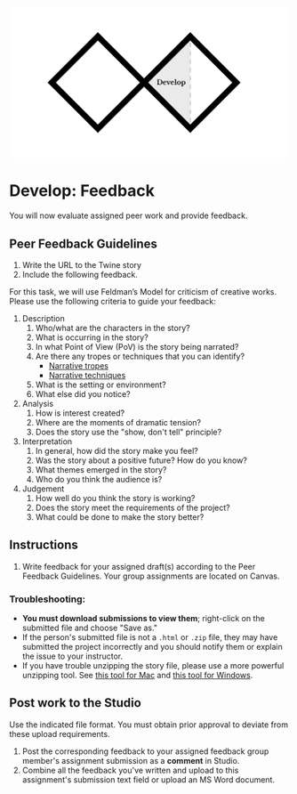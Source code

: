 ![Double Diamond Develop Phase graphic](/assets/dd-process-develop-1200px@2x.png)


# Develop: Feedback

You will now evaluate assigned peer work and provide feedback.

## Peer Feedback Guidelines

1. Write the URL to the Twine story
2. Include the following feedback. 

For this task, we will use Feldman’s Model for criticism of creative works. Please use the following criteria to guide your feedback:

1. Description
   1. Who/what are the characters in the story?
   2. What is occurring in the story?
   3. In what Point of View \(PoV\) is the story being narrated?
   4. Are there any tropes or techniques that you can identify?
      - [Narrative tropes](http://tvtropes.org/pmwiki/pmwiki.php/Main/NarrativeTropes)
      - [Narrative techniques](https://ipfs.io/ipfs/QmXoypizjW3WknFiJnKLwHCnL72vedxjQkDDP1mXWo6uco/wiki/List_of_narrative_techniques.html)
   5. What is the setting or environment?
   6. What else did you notice?
2. Analysis
   1. How is interest created?
   2. Where are the moments of dramatic tension?
   3. Does the story use the "show, don't tell" principle?
3. Interpretation
   1. In general, how did the story make you feel?
   2. Was the story about a positive future? How do you know?
   3. What themes emerged in the story?
   4. Who do you think the audience is?
4. Judgement
   1. How well do you think the story is working?
   2. Does the story meet the requirements of the project?
   3. What could be done to make the story better?

## Instructions

1. Write feedback for your assigned draft\(s\) according to the Peer Feedback Guidelines. Your group assignments are located on Canvas.

### Troubleshooting:
* **You must download submissions to view them**; right-click on the submitted file and choose "Save as."
* If the person's submitted file is not a `.html` or `.zip` file, they may have submitted the project incorrectly and you should notify them or explain the issue to your instructor. 
* If you have trouble unzipping the story file, please use a more powerful unzipping tool. See [this tool for Mac](https://theunarchiver.com/) and [this tool for Windows](https://www.7-zip.org/).

## Post work to the Studio

Use the indicated file format. You must obtain prior approval to deviate from these upload requirements.

1. Post the corresponding feedback to your assigned feedback group member's assignment submission as a **comment** in Studio.
2. Combine all the feedback you've written and upload to this assignment's submission text field or upload an MS Word document.